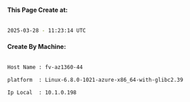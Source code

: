 
   
#### This Page Create at:

```bash

2025-03-28 - 11:23:14 UTC

```

#### Create By Machine:

```bash

Host Name : fv-az1360-44

platform  : Linux-6.8.0-1021-azure-x86_64-with-glibc2.39

Ip Local  : 10.1.0.198

```


